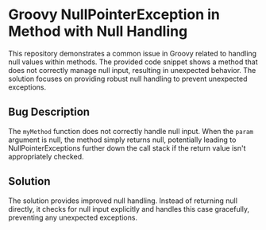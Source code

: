 # Groovy NullPointerException in Method with Null Handling

This repository demonstrates a common issue in Groovy related to handling null values within methods. The provided code snippet shows a method that does not correctly manage null input, resulting in unexpected behavior.  The solution focuses on providing robust null handling to prevent unexpected exceptions.

## Bug Description

The `myMethod` function does not correctly handle null input. When the `param` argument is null, the method simply returns null, potentially leading to NullPointerExceptions further down the call stack if the return value isn't appropriately checked.

## Solution

The solution provides improved null handling. Instead of returning null directly, it checks for null input explicitly and handles this case gracefully, preventing any unexpected exceptions.